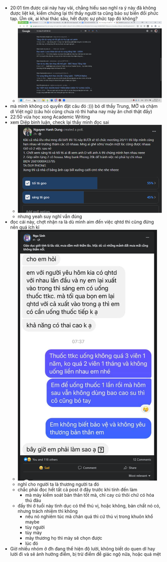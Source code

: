 - 20:01 tìm được cái này hay vãi, chẳng hiểu sao nghĩ ra ý này đã không được liệt kê, kiểm chứng lại thì thấy người ta cũng bảo sự biến đổi phức tạp. Ừm ok, ai khai thác sâu, hết được sự phức tạp đó không?
	- ![image.png](../assets/image_1668603721180_0.png)
- mà mình không có quyền đặt câu đó :))) bỏ dl thầy Trung, MỞ và chậm dl Việt ngữ (câu hỏi cũng chưa rõ thì haha nay mày ăn chơi thật đấy)
- 22:50 vừa học xong Academic Writing
- xem Diệp bình luận, check lại thấy mình đọc sai
	- ![image.png](../assets/image_1668613827842_0.png)
	- nhưng yeah suy nghĩ vẫn đúng
- đọc cái này, chợt nhận ra là dù mình aim đến việc qhtd thì cũng đừng nên quá ích kỉ
	- ![image.png](../assets/image_1668614063778_0.png)
	- nghĩ cho người ta là thương người ta đó
	- chắc phải đọc hết tất cả post ở đây trước khi tính đến làm
		- mà mày kiểm soát bản thân tốt mà, chỉ cay cú thôi chứ có hóa thú đâu
	- đấy thì ở tuổi này tình dục có thể thú vị, hoặc không, bản chất nó có, nhưng trách nhiệm thì không
		- nếu nó nghiêm túc mà chán quá thì cứ thú vị trong khuôn khổ maybe
		- tùy người
		- tùy mày
		- mày thương họ thì mày sẽ chọn được
		- lúc đó
- Giờ nhiều nhóm ở đh đang thể hiện độ lười, không biết do quen dl hay lười đi và sẽ ảnh hưởng điểm, bị trừ điểm để giác ngộ nữa, hoặc quá mệt